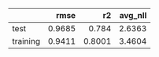 |          |   rmse |     r2 |   avg_nll |
|:---------|-------:|-------:|----------:|
| test     | 0.9685 | 0.784  |    2.6363 |
| training | 0.9411 | 0.8001 |    3.4604 |